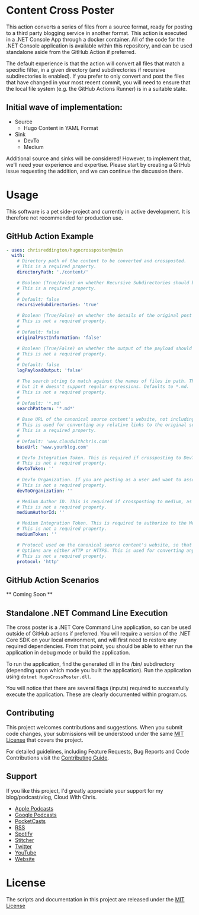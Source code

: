 # Content Cross Poster

This action converts a series of files from a source format, ready for posting to a third party blogging service in another format. This action is executed in a .NET Console App through a docker container. All of the code for the .NET Console application is available within this repository, and can be used standalone aside from the GitHub Action if preferred.

The default experience is that the action will convert all files that match a specific filter, in a given directory (and subdirectories if recursive subdirectories is enabled). If you prefer to only convert and post the files that have changed in your most recent commit, you will need to ensure that the local file system (e.g. the GitHub Actions Runner) is in a suitable state.

## Initial wave of implementation:
* Source
  * Hugo Content in YAML Format
* Sink
  * DevTo
  * Medium

Additional source and sinks will be considered! However, to implement that, we'll need your experience and expertise. Please start by creating a GitHub issue requesting the addition, and we can continue the discussion there.

# Usage

This software is a pet side-project and currently in active development. It is therefore not recommended for production use.

## GitHub Action Example

```yaml
- uses: chrisreddington/hugocrossposter@main
  with:
    # Directory path of the content to be converted and crossposted.
    # This is a required property.
    directoryPath: './content/'

    # Boolean (True/False) on whether Recursive Subdirectories should be used for file access
    # This is a required property.
    #
    # Default: false
    recursiveSubdirectories: 'true'

    # Boolean (True/False) on whether the details of the original post (date/time, and canonical URL) should be included in the rendered markdown.
    # This is not a required property.
    #
    # Default: false
    originalPostInformation: 'false'

    # Boolean (True/False) on whether the output of the payload should also be outputted in the logs.
    # This is not a required property.
    #
    # Default: false
    logPayloadOutput: 'false'

    # The search string to match against the names of files in path. This parameter can contain a combination of valid literal path and wildcard (* and ?) characters
    # but it # doesn't support regular expressions. Defaults to *.md.
    # This is not a required property.
    #
    # Default: '*.md'
    searchPattern: '*.md*'

    # Base URL of the canonical source content's website, not including protocol. e.g. www.cloudwithchris.com. 
    # This is used for converting any relative links to the original source # including the canonical URL.
    # This is a required property.
    #
    # Default: 'www.cloudwithchris.com'
    baseUrl: 'www.yourblog.com'

    # DevTo Integration Token. This is required if crossposting to DevTo, as it forms part of the URL for the API Call.
    # This is not a required property.
    devtoToken: ''
    
    # DevTo Organization. If you are posting as a user and want to associate the post with an organization, enter the organization ID (not username) here.
    # This is not a required property.
    devToOrganization: ''

    # Medium Author ID. This is required if crossposting to medium, as it forms part of the URL for the API Call.
    # This is not a required property.
    mediumAuthorId: ''

    # Medium Integration Token. This is required to authorize to the Medium API.
    # This is not a required property.
    mediumToken: ''

    # Protocol used on the canonical source content's website, so that external links use the appropriate protocol.
    # Options are either HTTP or HTTPS. This is used for converting any relative links to the original source, including the canonical URL.
    # This is not a required property.
    protocol: 'http'
```

## GitHub Action Scenarios

** Coming Soon **

## Standalone .NET Command Line Execution

The cross poster is a .NET Core Command Line application, so can be used outside of GitHub actions if preferred. You will require a version of the .NET Core SDK on your local environment, and will first need to restore any required dependencies. From that point, you should be able to either run the application in debug mode or build the application.

To run the application, find the generated dll in the /bin/ subdirectory (depending upon which mode you built the application). Run the application using ``dotnet HugoCrossPoster.dll``. 

You will notice that there are several flags (inputs) required to successfully execute the application. These are clearly documented within program.cs.

## Contributing
This project welcomes contributions and suggestions. When you submit code changes, your submissions will be understood under the same [MIT License](https://github.com/chrisreddington/HugoCrossPoster/blob/main/LICENSE) that covers the project.

For detailed guidelines, including Feature Requests, Bug Reports and Code Contributions visit the [Contributing Guide](https://github.com/chrisreddington/HugoCrossPoster/blob/main/CONTRIBUTING.md).

## Support
If you like this project, I'd greatly appreciate your support for my blog/podcast/vlog, Cloud With Chris.

* [Apple Podcasts]( https://podcasts.apple.com/gb/podcast/cloud-with-chris/id1499633784)
* [Google Podcasts](https://podcasts.google.com/feed/aHR0cHM6Ly93d3cuY2xvdWR3aXRoY2hyaXMuY29tL2VwaXNvZGUvaW5kZXgueG1s?sa=X&ved=0CAMQ4aUDahcKEwiwsr2N1ePtAhUAAAAAHQAAAAAQBA)
* [PocketCasts](https://pca.st/u5t985sn)
* [RSS](https://www.cloudwithchris.com/episode/index.xml)
* [Spotify](https://open.spotify.com/show/3oBrdKm5grzl58GBiV0j2y)
* [Stitcher](https://www.stitcher.com/s?fid=507667&refid=stpr)
* [Twitter](https://www.twitter.com/reddobowen)
* [YouTube](https://www.youtube.com/c/CloudWithChris)
* [Website](https://www.cloudwithchris.com)

# License
The scripts and documentation in this project are released under the [MIT License](LICENSE)